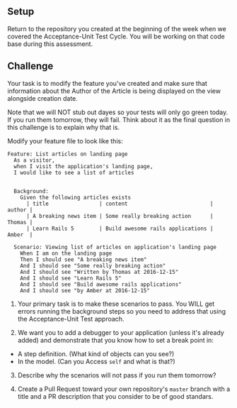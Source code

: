 ## Setup

Return to the repository you created at the beginning of the week when we covered the Acceptance-Unit Test Cycle. You will be working on that code base during this assessment.

## Challenge
Your task is to modify the feature you've created and make sure that information about the Author of the Article is being displayed on the view alongside creation date.

Note that we will NOT stub out dayes so your tests will only go green today. If you run them tomorrow, they will fail. Think about it as the final question in this challenge is to explain why that is.

Modify your feature file to look like this:
```gherkin
Feature: List articles on landing page
  As a visitor,
  when I visit the application's landing page,
  I would like to see a list of articles


  Background:
    Given the following articles exists
      | title                | content                          | author |
      | A breaking news item | Some really breaking action      | Thomas |
      | Learn Rails 5        | Build awesome rails applications | Amber  |

  Scenario: Viewing list of articles on application's landing page
    When I am on the landing page
    Then I should see "A breaking news item"
    And I should see "Some really breaking action"
    And I should see "Written by Thomas at 2016-12-15"
    And I should see "Learn Rails 5"
    And I should see "Build awesome rails applications"
    And I should see "by Amber at 2016-12-15"
```

1. Your primary task is to make these scenarios to pass. You WILL get errors running the background steps so you need to address that using the Acceptance-Unit Test approach.

2. We want you to add a debugger to your application (unless it's already added) and demonstrate that you know how to set a break point in:
  * A step definition. (What kind of objects can you see?)
  * In the model. (Can you Access `self` and what is that?)

3. Describe why the scenarios will not pass if you run them tomorrow?

4. Create a Pull Request toward your own repository's `master` branch with a title and a PR description that you consider to be of good standars. 
